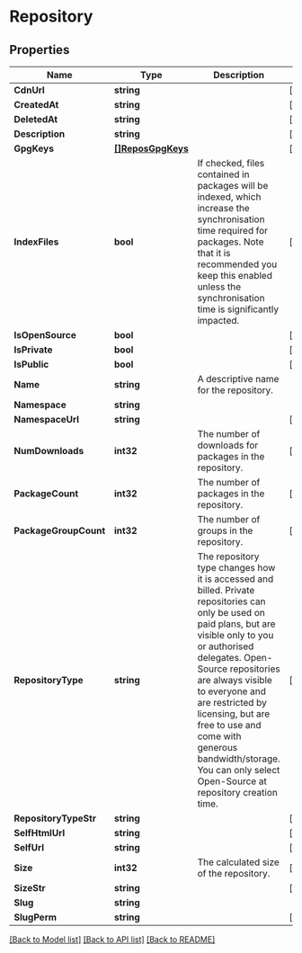 # Repository

## Properties

Name | Type | Description | Notes
------------ | ------------- | ------------- | -------------
**CdnUrl** | **string** |  | [optional] 
**CreatedAt** | **string** |  | [optional] 
**DeletedAt** | **string** |  | [optional] 
**Description** | **string** |  | [optional] 
**GpgKeys** | [**[]ReposGpgKeys**](_repos__gpg_keys.md) |  | [optional] 
**IndexFiles** | **bool** | If checked, files contained in packages will be indexed, which increase the synchronisation time required for packages. Note that it is recommended you keep this enabled unless the synchronisation time is significantly impacted. | [optional] 
**IsOpenSource** | **bool** |  | [optional] 
**IsPrivate** | **bool** |  | [optional] 
**IsPublic** | **bool** |  | [optional] 
**Name** | **string** | A descriptive name for the repository. | 
**Namespace** | **string** |  | 
**NamespaceUrl** | **string** |  | [optional] 
**NumDownloads** | **int32** | The number of downloads for packages in the repository. | [optional] 
**PackageCount** | **int32** | The number of packages in the repository. | [optional] 
**PackageGroupCount** | **int32** | The number of groups in the repository. | [optional] 
**RepositoryType** | **string** | The repository type changes how it is accessed and billed. Private repositories can only be used on paid plans, but are visible only to you or authorised delegates. Open-Source repositories are always visible to everyone and are restricted by licensing, but are free to use and come with generous bandwidth/storage. You can only select Open-Source at repository creation time. | [optional] 
**RepositoryTypeStr** | **string** |  | [optional] 
**SelfHtmlUrl** | **string** |  | [optional] 
**SelfUrl** | **string** |  | [optional] 
**Size** | **int32** | The calculated size of the repository. | [optional] 
**SizeStr** | **string** |  | [optional] 
**Slug** | **string** |  | 
**SlugPerm** | **string** |  | [optional] 

[[Back to Model list]](../README.md#documentation-for-models) [[Back to API list]](../README.md#documentation-for-api-endpoints) [[Back to README]](../README.md)


